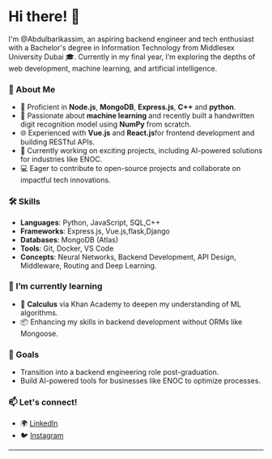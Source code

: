 
# Hi there! 👋

I'm @Abdulbarikassim, an aspiring backend engineer and tech enthusiast with a Bachelor's degree in Information Technology from Middlesex University Dubai 🎓. Currently in my final year, I’m exploring the depths of web development, machine learning, and artificial intelligence.

### 🌟 About Me
- 🔧 Proficient in **Node.js**, **MongoDB**, **Express.js**, **C++** and **python**.
- 🤖 Passionate about **machine learning** and recently built a handwritten digit recognition model using **NumPy** from scratch.
- 🌐 Experienced with **Vue.js**  and **React.js**for frontend development and building RESTful APIs.
- 🚀 Currently working on exciting projects, including AI-powered solutions for industries like ENOC.
- 💻 Eager to contribute to open-source projects and collaborate on impactful tech innovations.

### 🛠️ Skills
- **Languages**: Python, JavaScript, SQL,C++
- **Frameworks**: Express.js, Vue.js,flask,Django
- **Databases**: MongoDB (Atlas)
- **Tools**: Git, Docker, VS Code
- **Concepts**: Neural Networks, Backend Development, API Design, Middleware, Routing and Deep Learning.

### 🌱 I’m currently learning
- 📖 **Calculus** via Khan Academy to deepen my understanding of ML algorithms.
- 📦 Enhancing my skills in backend development without ORMs like Mongoose.

### 🎯 Goals
- Transition into a backend engineering role post-graduation.
- Build AI-powered tools for businesses like ENOC to optimize processes.

### 📫 Let's connect!
- 🌍 [LinkedIn](https://www.linkedin.com/in/abdulbari-kassim-a86726300/) 
- 🐦 [Instagram](https://www.instagram.com/abdi6ari/profilecard/) 

---


